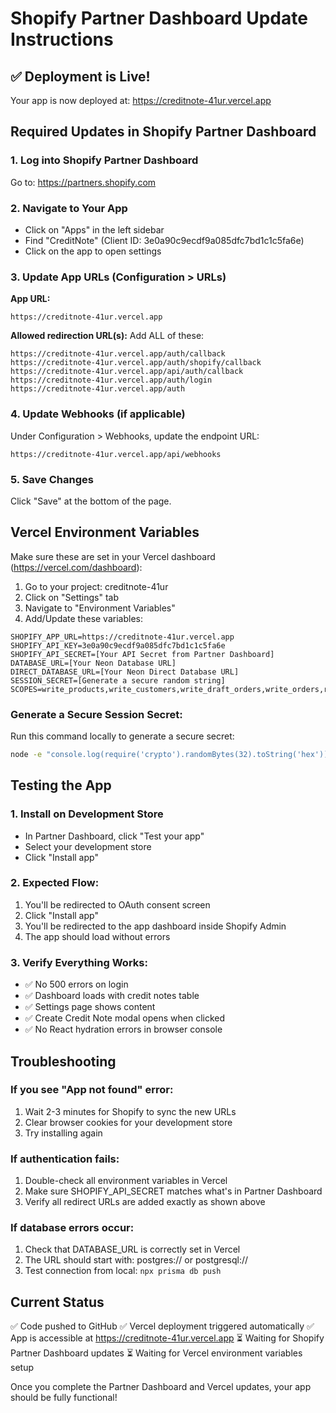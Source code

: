 # Shopify Partner Dashboard Update Instructions

## ✅ Deployment is Live!

Your app is now deployed at: https://creditnote-41ur.vercel.app

## Required Updates in Shopify Partner Dashboard

### 1. Log into Shopify Partner Dashboard
Go to: https://partners.shopify.com

### 2. Navigate to Your App
- Click on "Apps" in the left sidebar
- Find "CreditNote" (Client ID: 3e0a90c9ecdf9a085dfc7bd1c1c5fa6e)
- Click on the app to open settings

### 3. Update App URLs (Configuration > URLs)

**App URL:**
```
https://creditnote-41ur.vercel.app
```

**Allowed redirection URL(s):** Add ALL of these:
```
https://creditnote-41ur.vercel.app/auth/callback
https://creditnote-41ur.vercel.app/auth/shopify/callback
https://creditnote-41ur.vercel.app/api/auth/callback
https://creditnote-41ur.vercel.app/auth/login
https://creditnote-41ur.vercel.app/auth
```

### 4. Update Webhooks (if applicable)
Under Configuration > Webhooks, update the endpoint URL:
```
https://creditnote-41ur.vercel.app/api/webhooks
```

### 5. Save Changes
Click "Save" at the bottom of the page.

## Vercel Environment Variables

Make sure these are set in your Vercel dashboard (https://vercel.com/dashboard):

1. Go to your project: creditnote-41ur
2. Click on "Settings" tab
3. Navigate to "Environment Variables"
4. Add/Update these variables:

```
SHOPIFY_APP_URL=https://creditnote-41ur.vercel.app
SHOPIFY_API_KEY=3e0a90c9ecdf9a085dfc7bd1c1c5fa6e
SHOPIFY_API_SECRET=[Your API Secret from Partner Dashboard]
DATABASE_URL=[Your Neon Database URL]
DIRECT_DATABASE_URL=[Your Neon Direct Database URL]
SESSION_SECRET=[Generate a secure random string]
SCOPES=write_products,write_customers,write_draft_orders,write_orders,read_all_orders,write_pos_applications,read_customers,write_customer_metafields,read_customer_metafields
```

### Generate a Secure Session Secret:
Run this command locally to generate a secure secret:
```bash
node -e "console.log(require('crypto').randomBytes(32).toString('hex'))"
```

## Testing the App

### 1. Install on Development Store
- In Partner Dashboard, click "Test your app"
- Select your development store
- Click "Install app"

### 2. Expected Flow:
1. You'll be redirected to OAuth consent screen
2. Click "Install app"
3. You'll be redirected to the app dashboard inside Shopify Admin
4. The app should load without errors

### 3. Verify Everything Works:
- ✅ No 500 errors on login
- ✅ Dashboard loads with credit notes table
- ✅ Settings page shows content
- ✅ Create Credit Note modal opens when clicked
- ✅ No React hydration errors in browser console

## Troubleshooting

### If you see "App not found" error:
1. Wait 2-3 minutes for Shopify to sync the new URLs
2. Clear browser cookies for your development store
3. Try installing again

### If authentication fails:
1. Double-check all environment variables in Vercel
2. Make sure SHOPIFY_API_SECRET matches what's in Partner Dashboard
3. Verify all redirect URLs are added exactly as shown above

### If database errors occur:
1. Check that DATABASE_URL is correctly set in Vercel
2. The URL should start with: postgres:// or postgresql://
3. Test connection from local: `npx prisma db push`

## Current Status

✅ Code pushed to GitHub
✅ Vercel deployment triggered automatically
✅ App is accessible at https://creditnote-41ur.vercel.app
⏳ Waiting for Shopify Partner Dashboard updates
⏳ Waiting for Vercel environment variables setup

Once you complete the Partner Dashboard and Vercel updates, your app should be fully functional!